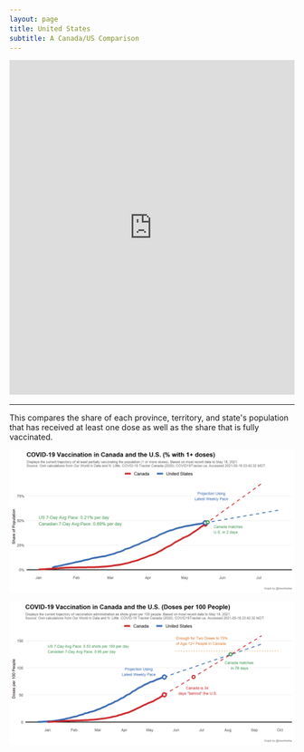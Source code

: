 ```yaml
---
layout: page
title: United States
subtitle: A Canada/US Comparison
---
```


<iframe title="COVID Vaccination in Canada and the United States" aria-label="Map" id="datawrapper-chart-ThBRL" src="https://datawrapper.dwcdn.net/ThBRL/1/" scrolling="no" frameborder="0" style="width: 0; min-width: 100% !important; border: none;" height="591"></iframe><script type="text/javascript">!function(){"use strict";window.addEventListener("message",(function(a){if(void 0!==a.data["datawrapper-height"])for(var e in a.data["datawrapper-height"]){var t=document.getElementById("datawrapper-chart-"+e)||document.querySelector("iframe[src*='"+e+"']");t&&(t.style.height=a.data["datawrapper-height"][e]+"px")}}))}();
</script>

---

This compares the share of each province, territory, and state's population that has received at least one dose as well as the share that is fully vaccinated.

![](Plots/pace_cdn_usa_projection.png)

![](Plots/pace_cdn_usa_projection_doses.png)
